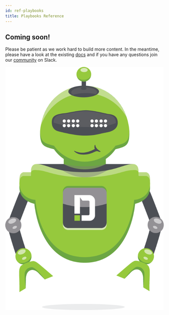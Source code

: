 ```yaml
---
id: ref-playbooks
title: Playbooks Reference
---
```


## Coming soon!

Please be patient as we work hard to build more content. In the meantime, please have a look at the existing [docs](/docs) and if you have any questions join our [community](https://www.demisto.com/community/) on Slack.

![dbot](../doc_imgs/demisto-dbot.png)
